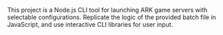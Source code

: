 <!-- Use this file to provide workspace-specific custom instructions to Copilot. For more details, visit https://code.visualstudio.com/docs/copilot/copilot-customization#_use-a-githubcopilotinstructionsmd-file -->

This project is a Node.js CLI tool for launching ARK game servers with selectable configurations. Replicate the logic of the provided batch file in JavaScript, and use interactive CLI libraries for user input.
